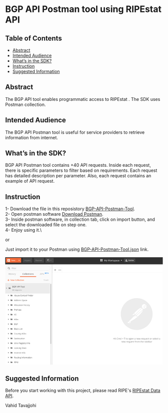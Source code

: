 # BGP API Postman tool using RIPEstat API

## Table of Contents
- [Abstract](#abstract)
- [Intended Audience](#intended-audience)
- [What’s in the SDK?](#whats-in-the-sdk)
- [Instruction](#instruction)
- [Suggested Information](#suggested-information)

## Abstract
The BGP API tool enables programmatic access to RIPEstat . The SDK uses Postman collection.

## Intended Audience
The BGP API Postman tool is useful for service providers to retrieve information from internet.


## What’s in the SDK?

BGP API Postman tool contains +40 API requests. Inside each request, there is specific parameters to filter based on requirements. Each request has detailed description per parameter. Also, each request contains an example of API request.

## Instruction
1- Download the file in this reposistory [BGP-API-Postman-Tool](Postman).\
2- Open postman software [Download Postman](https://www.getpostman.com).\
3- Inside postman software, in collection tab, click on import button, and select the downloaded file on step one.\
4- Enjoy using it.\

or<br>

Just import it to your Postman using [BGP-API-Postman-Tool.json](Postman/BGP%20API%20Tool.json	) link.\
<br>
![Imported](Postman/Imported%20SDK.png)

## Suggested Information

Before you start working with this project, please read RIPE's [RIPEstat Data API](https://stat.ripe.net/docs/data_api).



Vahid Tavajjohi
